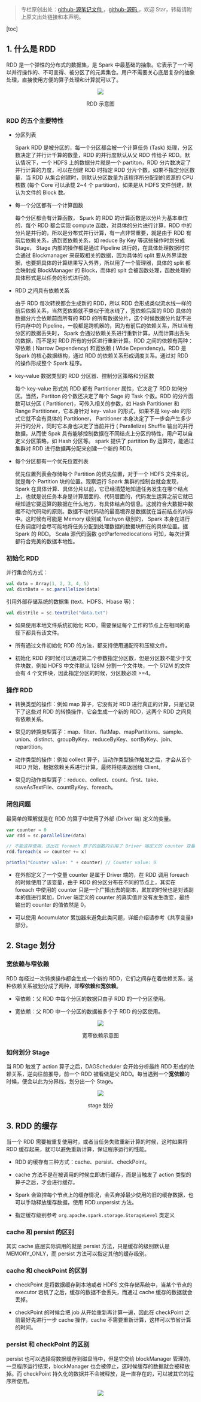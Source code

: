 > 专栏原创出处：[github-源笔记文件 ](https://github.com/GourdErwa/review-notes/tree/master/framework/spark-basis) ，[github-源码 ](https://github.com/GourdErwa/spark-advanced)，欢迎 Star，转载请附上原文出处链接和本声明。

[toc]
## 1. 什么是 RDD
RDD 是一个弹性的分布式的数据集，是 Spark 中最基础的抽象。它表示了一个可以并行操作的、不可变得、被分区了的元素集合。用户不需要关心底层复杂的抽象处理，直接使用方便的算子处理和计算就可以了。
<div align="center">
    <img src="https://ipic-review-notes.oss-cn-beijing.aliyuncs.com/2020-02-16-RDD.png">
    <p>RDD 示意图 </p>
</div>

### RDD 的五个主要特性
* 分区列表

  Spark RDD 是被分区的，每一个分区都会被一个计算任务 (Task) 处理，分区数决定了并行计千算的数量，RDD 的并行度默认从父 RDD 传给子 RDD。默认情况下，一个 HDFS 上的数据分片就是一个 partiton，RDD 分片数决定了并行计算的力度，可以在创建 RDD 时指定 RDD 分片个数，如果不指定分区数量，当 RDD 从集合创建时，则默认分区数量为该程序所分配到的资源的 CPU 核数 (每个 Core 可以承载 2~4 个 partition)，如果是从 HDFS 文件创建，默认为文件的 Block 数。

* 每一个分区都有一个计算函数

  每个分区都会有计算函数， Spark 的 RDD 的计算函数是以分片为基本单位的，每个 RDD 都会实现 compute 函数，对具体的分片进行计算，RDD 中的分片是并行的，所以是分布式并行计算，有一点非常重要，就是由于 RDD 有前后依赖关系，遇到宽依赖关系，如 reduce By Key 等这些操作时划分成 Stage， Stage 内部的操作都是通过 Pipeline 进行的，在具体处理数据时它会通过 Blockmanager 来获取相关的数据，因为具体的 split 要从外界读数据，也要把具体的计算结果写入外界，所以用了一个管理器，具体的 split 都会映射成 BlockManager 的 Block，而体的 splt 会被函数处理，函数处理的具体形式是以任务的形式进行的。

* RDD 之间具有依赖关系

  由于 RDD 每次转换都会生成新的 RDD，所以 RDD 会形成类似流水线一样的前后依赖关系，当然宽依赖就不类似于流水线了，宽依赖后面的 RDD 具体的数据分片会依赖前面所有的 RDD 的所有数据分片，这个时候数据分片就不进行内存中的 Pipeline，一般都是跨机器的，因为有前后的依赖关系，所以当有分区的数据丢失时， Spark 会通过依赖关系进行重新计算，从而计算出丢失的数据，而不是对 RDD 所有的分区进行重新计算。RDD 之间的依赖有两种：窄依赖 ( Narrow Dependency) 和宽依赖 ( Wide Dependency)。RDD 是 Spark 的核心数据结构，通过 RDD 的依赖关系形成调度关系。通过对 RDD 的操作形成整个 Spark 程序。

* key-value 数据类型的 RDD 分区器、控制分区策略和分区数

  每个 key-value 形式的 RDD 都有 Partitioner 属性，它决定了 RDD 如何分区。当然，Partiton 的个数还决定了每个 Sage 的 Task 个数。RDD 的分片函数可以分区 ( Partitioner)，可传入相关的参数，如 Hash Partitioner 和 Range Partitioner，它本身针对 key- value 的形式，如果不是 key-ale 的形式它就不会有具体的 Partitioner， Partitioner 本身决定了下一步会产生多少并行的分片，同时它本身也决定了当前并行 ( Parallelize) Shuffle 输出的并行数据，从而使 Spak 具有能够控制数据在不同结点上分区的特性，用户可以自定义分区策略，如 Hash 分区等。 spark 提供了 partition By 运算符，能通过集群对 RDD 进行数据再分配来创建一个新的 RDD。

* 每个分区都有一个优先位置列表

  优先位置列表会存储每个 Partition 的优先位置，对于一个 HDFS 文件来说，就是每个 Partition 块的位置。观察运行 Spark 集群的控制台就会发现， Spark 在具体计算、具体分片以前，它已经清楚地知道任务发生在哪个结点上，也就是说任务本身是计算层面的、代码层面的，代码发生运算之前它就已经知道它要运算的数据在什么地方，有具体结点的信息。这就符合大数据中数据不动代码动的原则。数据不动代码动的最高境界是数据就在当前结点的内存中。这时候有可能是 Memory 级别或 Tachyon 级别的， Spark 本身在进行任务调度时会尽可能地将任务分配到处理数据的数据块所在的具体位置。据 Spark 的 RDD。 Scala 源代码函数 getParferredlocations 可知，每次计算都符合完美的数据本地性。

### 初始化 RDD
并行集合的方式：
```scala
val data = Array(1, 2, 3, 4, 5)  
val distData = sc.parallelize(data)
```
引用外部存储系统的数据集 (text、HDFS、Hbase 等)：
```scala
val distFile = sc.textFile("data.txt")
```
* 如果使用本地文件系统初始化 RDD，需要保证每个工作的节点上在相同的路径下都具有该文件。

* 所有通过文件初始化 RDD 的方法，都支持使用通配符和压缩文件。

* 初始化 RDD 的时候可以通过第二个参数指定分区数，但是分区数不能少于文件块数，例如 HDFS 中文件默认 128M 分割一个文件块，一个 512M 的文件会有 4 个文件块，因此指定分区的时候，分区数必须 >=4。

### 操作 RDD
* 转换类型的操作：例如 map 算子，它没有对 RDD 进行真正的计算，只是记录下了这些对 RDD 的转换操作，它会生成一个新的 RDD，这两个 RDD 之间具有依赖关系。

* 常见的转换类型算子：map、filter、flatMap、mapPartitions、sample、union、distinct、groupByKey、reduceByKey、sortByKey、join、repartition。

* 动作类型的操作：例如 collect 算子，当动作类型操作触发之后，才会从首个 RDD 开始，根据依赖关系进行计算，最终将结果返回给 Client。

* 常见的动作类型算子：reduce、collect、count、first、take、saveAsTextFile、countByKey、foreach。

### 闭包问题
最简单的理解就是在 RDD 的算子中使用了外部 (Driver 端) 定义的变量。
```scala
var counter = 0
var rdd = sc.parallelize(data)

// 不能这样使用，该出在 foreach 算子的函数内引用了 Driver 端定义的 counter 变量，即闭包操作。
rdd.foreach(x => counter += x)

println("Counter value: " + counter) // Counter value: 0
```
* 在外部定义了一个变量 counter 是属于 Driver 端的，在 RDD 调用 foreach 的时候使用了该变量，由于 RDD 的分区分布在不同的节点上，其实在 foreach 中使用的 counter 只是一个广播出去的副本，累加的时候也是对该副本的值进行累加，Driver 端定义的 counter 的真实值并没有发生改变，最终输出的 counter 的值依然是 0。

* 可以使用 Accumulator 累加器来避免此类问题，详细介绍请参考《共享变量》部分。

## 2. Stage 划分

### 宽依赖与窄依赖
RDD 每经过一次转换操作都会生成一个新的 RDD，它们之间存在着依赖关系，这种依赖关系被划分成了两种，即**窄依赖**和**宽依赖**。
* 窄依赖：父 RDD 中每个分区的数据只由子 RDD 的一个分区使用。

* 宽依赖：父 RDD 中一个分区的数据被多个子 RDD 的分区使用。

<div align="center">
    <img src="https://ipic-review-notes.oss-cn-beijing.aliyuncs.com/2020-02-15-narrow-wide-deps.png">
    <p> 宽窄依赖示意图 </p>
</div>

### 如何划分 Stage
当 RDD 触发了 action 算子之后，DAGScheduler 会开始分析最终 RDD 形成的依赖关系，逆向往前推导，前一个 RDD 被看做是父 RDD。每当遇到一个**宽依赖**的时候，便会以此为分界线，划分出一个 Stage。
<div align="center">
    <img src="https://ipic-review-notes.oss-cn-beijing.aliyuncs.com/2020-02-15-stage-deps.png">
    <p>stage 划分 </p>
</div>

## 3. RDD 的缓存
当一个 RDD 需要被重复使用时，或者当任务失败重新计算的时候，这时如果将 RDD 缓存起来，就可以避免重新计算，保证程序运行的性能。
* RDD 的缓存有三种方式：cache、persist、checkPoint。

* cache 方法不是在被调用的时候立即进行缓存，而是当触发了 action 类型的算子之后，才会进行缓存。

* Spark 会监控每个节点上的缓存情况，会丢弃掉最少使用的旧的缓存数据，也可以手动释放缓存数据，使用 RDD.unpersist 方法。

* 指定缓存级别参考 `org.apache.spark.storage.StorageLevel` 类定义

### cache 和 persist 的区别
其实 cache 底层实际调用的就是 persist 方法，只是缓存的级别默认是 MEMORY_ONLY，而 persist 方法可以指定其他的缓存级别。

### cache 和 checkPoint 的区别
* checkPoint 是将数据缓存到本地或者 HDFS 文件存储系统中，当某个节点的 executor 宕机了之后，缓存的数据不会丢失，而通过 cache 缓存的数据就会丢掉。

* checkPoint 的时候会把 job 从开始重新再计算一遍，因此在 checkPoint 之前最好先进行一步 cache 操作，cache 不需要重新计算，这样可以节省计算的时间。

### persist 和 checkPoint 的区别
persist 也可以选择将数据缓存到磁盘当中，但是它交给 blockManager 管理的，一旦程序运行结束，blockManager 也会被停止，这时候缓存的数据就会被释放掉。而 checkPoint 持久化的数据并不会被释放，是一直存在的，可以被其它的程序所使用。

<div align="center">
    <img src="https://blog-review-notes.oss-cn-beijing.aliyuncs.com/gourderwa.footer.jpeg">
</div>